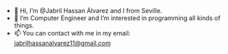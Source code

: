 - 👋 Hi, I’m @Jabril Hassan Álvarez and I from Seville.
- 👀 I’m Computer Engineer and I’m interested in programming all kinds of things.
- 📫 You can contact with me in my email: jabrilhassanalvarez11@gmail.com

